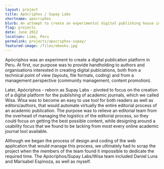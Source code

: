 ```yaml
---
layout: project
title: Apócriphos / Supay Labs
shortname: apocriphos
blurb: An attempt to create an experimental digital publishing house in Peru.
flag: projects
date: June 2012
location: Lima, Peru
permalink: projects/apocriphos-supay/
featured-image: /files/ebooks.jpg
---
```

Apócriphos was an experiment to create a digital publication platform in Peru. At first, our purpose was to provide handholding to authors and organisations interested in creating digital publciations, both from a technical point of view (layouts, file formats, coding) and from a management perspective (community management, content promotion).

Later, Apócriphos - reborn as Supay Labs - pivoted to focus on the creation of a digital platform for the publishing of academic journals, which we called Wisa. Wisa was to become an easy to use tool for both readers as well as editors/authors, that would automate virtually the entire editorial process of an academic publication. The purpose was to relieve an editorial team from the overhead of managing the logistics of the editorial process, so they could focus on getting the best possible content, while designing around a usability focus that we found to be lacking from most every online academic journal tool available.

Although we began the process of design and coding of the web application that would manage this process, we ultimately had to scrap the project when the members of the team found it impossible to dedicate the required time. The Apócriphos/Supay Labs/Wisa team included Daniel Luna and Marisabel Espinoza, as well as myself.